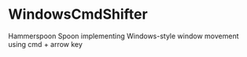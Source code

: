 # WindowsCmdShifter
Hammerspoon Spoon implementing Windows-style window movement using cmd + arrow key
